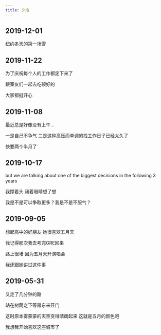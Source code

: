```yaml
---
title: 夕拾
---
```


## 2019-12-01

纽约冬天的第一场雪
<!--more-->
## 2019-11-22

为了庆祝每个人的工作都定下来了

跟室友们一起去吃顿好的

大家都挺开心

## 2019-11-08

最近总是好像没有上午...

一是自己不争气 二是这种高压而单调的找工作日子已经太久了

快要两个半月了

## 2019-10-17

but we are talking about one of the biggest decisions in the following 3 years

我撑着头 闭着眼睛想了想

我是不是可以争取更多？我是不是不服气？

## 2019-09-05

想起高中的好朋友 她很喜欢五月天

我记得那次我去考完GRE回来

路上很堵 因为五月天开演唱会

我还跟她讲过这件事

## 2019-05-31

又走了几分钟的路

站在树荫之下等房东来开门

这时原本雾蒙蒙的天空变得晴朗起来 这就是五月的颜色吧

我想我开始喜欢这座城市了
